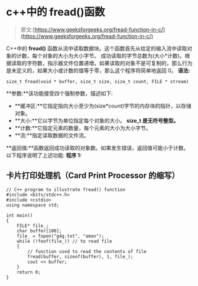 # c++中的 fread()函数

> 原文:[https://www.geeksforgeeks.org/fread-function-in-c/](https://www.geeksforgeeks.org/fread-function-in-c/)

C++中的 **fread()** 函数从流中读取数据块。这个函数首先从给定的输入流中读取对象的计数，每个对象的大小为大小字节。
成功读取的字节总数为(大小*计数)。根据读取的字符数，指示器文件位置递增。如果读取的对象不是可复制的，那么行为是未定义的，如果大小或计数的值等于零，那么这个程序将简单地返回 0。
**语法:**

```
size_t fread(void * buffer, size_t size, size_t count, FILE * stream)
```

**参数:**该功能接受四个强制参数，描述如下:

*   **缓冲区:**它指定指向大小至少为(size*count)字节的内存块的指针，以存储对象。
*   **大小:**它以字节为单位指定每个对象的大小。 **size_t 是无符号整型。**
*   **计数:**它指定元素的数量，每个元素的大小为大小字节。
*   **流:**指定读取数据的文件流。

**返回值:**函数返回成功读取的对象数。如果发生错误，返回值可能小于计数。
以下程序说明了上述功能:
**程序 1:**

## 卡片打印处理机（Card Print Processor 的缩写）

```
// C++ program to illustrate fread() function
#include <bits/stdc++.h>
#include <cstdio>
using namespace std;

int main()
{
    FILE* file_;
    char buffer[100];
    file_ = fopen("g4g.txt", "aman");
    while (!feof(file_)) // to read file
    {
        // function used to read the contents of file
        fread(buffer, sizeof(buffer), 1, file_);
        cout << buffer;
    }
    return 0;
}
```